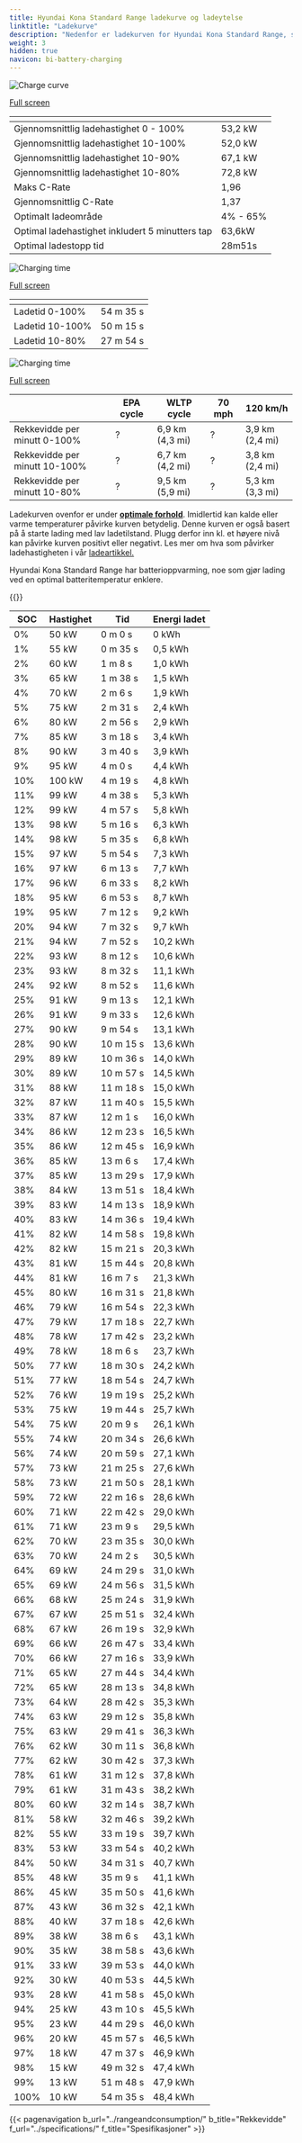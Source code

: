 ```yaml
---
title: Hyundai Kona Standard Range ladekurve og ladeytelse
linktitle: "Ladekurve"
description: "Nedenfor er ladekurven for Hyundai Kona Standard Range, som illustrerer ladehastigheten ved forskjellige batterinivåer. I tillegg gir grafer for rekkevidde og tid omfattende detaljer om ladeprestasjonen."
weight: 3
hidden: true
navicon: bi-battery-charging
---
```

<!-- markdownlint-disable MD033 -->
<!-- markdownlint-disable MD010 -->
<img src="/images/models/hyundai/kona/kona_standard_range/chargingcurve.svg" alt="Charge curve" class="img-fluid">

[Full screen](/images/models/hyundai/kona/kona_standard_range/chargingcurve.svg)


<div class="table-responsive">
<table class="table table-striped border">
	<thead>
		<tr>
			<th>
			</th>
			<th>
			</th>
		</tr>
	</thead>
	<tbody>
		<tr>
			<td>
				Gjennomsnittlig ladehastighet 0 - 100%
			</td>
			<td>
				53,2 kW
			</td>
		</tr>
		<tr>
			<td>
				Gjennomsnittlig ladehastighet 10-100%
			</td>
			<td>
				52,0 kW
			</td>
		</tr>
		<tr>
			<td>
				Gjennomsnittlig ladehastighet 10-90%
			</td>
			<td>
				67,1 kW
			</td>
		</tr>
		<tr>
			<td>
				Gjennomsnittlig ladehastighet 10-80%
			</td>
			<td>
				72,8 kW
			</td>
		</tr>
		<tr>
			<td>
				Maks C-Rate
			</td>
			<td>
				1,96
			</td>
		</tr>
		<tr>
			<td>
				Gjennomsnittlig C-Rate
			</td>
			<td>
				1,37
			</td>
		</tr>
		<tr>
			<td>
				Optimalt ladeområde
			</td>
			<td>
				4% - 65%
			</td>
		</tr>
		<tr>
			<td>
				Optimal ladehastighet inkludert 5 minutters tap
			</td>
			<td>
				63,6kW
			</td>
		</tr>
		<tr>
			<td>
				Optimal ladestopp tid
			</td>
			<td>
				28m51s
			</td>
		</tr>
	</tbody>
</table>
</div>
<img src="/images/models/hyundai/kona/kona_standard_range/chargingtime.svg" alt="Charging time" class="img-fluid">

[Full screen](/images/models/hyundai/kona/kona_standard_range/chargingtime.svg)
<div class="table-responsive">
<table class="table table-striped border">
	<thead>
		<tr>
			<th>
			</th>
			<th>
			</th>
		</tr>
	</thead>
	<tbody>
		<tr>
			<td>
				Ladetid 0-100%
			</td>
			<td>
				 54 m 35 s
			</td>
		</tr>
		<tr>
			<td>
				Ladetid 10-100%
			</td>
			<td>
				 50 m 15 s
			</td>
		</tr>
		<tr>
			<td>
				Ladetid 10-80%
			</td>
			<td>
				 27 m 54 s
			</td>
		</tr>
	</tbody>
</table>
</div>
<img src="/images/models/hyundai/kona/kona_standard_range/chargerangespeed.svg" alt="Charging time" class="img-fluid">

[Full screen](/images/models/hyundai/kona/kona_standard_range/chargerangespeed.svg)
<div class="table-responsive">
<table class="table table-striped border">
	<thead>
		<tr>
			<th>
			</th>
			<th>
				EPA cycle
			</th>
			<th>
				WLTP cycle
			</th>
			<th>
				70 mph
			</th>
			<th>
				120 km/h
			</th>
		</tr>
	</thead>
	<tbody>
		<tr>
			<td>
				Rekkevidde per minutt 0-100%
			</td>
			<td>
				?
			</td>
			<td>
				6,9 km (4,3 mi)
			</td>
			<td>
				?
			</td>
			<td>
				3,9 km (2,4 mi)
			</td>
		</tr>
		<tr>
			<td>
				Rekkevidde per minutt 10-100%
			</td>
			<td>
				?
			</td>
			<td>
				6,7 km (4,2 mi)
			</td>
			<td>
				?
			</td>
			<td>
				3,8 km (2,4 mi)
			</td>
		</tr>
		<tr>
			<td>
				Rekkevidde per minutt 10-80%
			</td>
			<td>
				?
			</td>
			<td>
				9,5 km (5,9 mi)
			</td>
			<td>
				?
			</td>
			<td>
				5,3 km (3,3 mi)
			</td>
		</tr>
	</tbody>
</table>
</div>


Ladekurven ovenfor er under **[optimale forhold](../../../../../technology/battery/charging/#temperatur)**. Imidlertid kan kalde eller varme temperaturer påvirke kurven betydelig. Denne kurven er også basert på å starte lading med lav ladetilstand. Plugg derfor inn kl. et høyere nivå kan påvirke kurven positivt eller negativt. Les mer om hva som påvirker ladehastigheten i vår [ladeartikkel.](../../../../../technology/battery/charging/)


Hyundai Kona Standard Range har batterioppvarming, noe som gjør lading ved en optimal batteritemperatur enklere.


{{<evkxdisplayaddarticle />}}
<div class="table-responsive">
<table class="table table-striped border">
	<thead>
		<tr>
			<th>
				SOC
			</th>
			<th>
				Hastighet
			</th>
			<th>
				Tid
			</th>
			<th>
				Energi ladet
			</th>
		</tr>
	</thead>
	<tbody>
		<tr>
			<td>
				0%
			</td>
			<td>
				50 kW
			</td>
			<td>
				 0 m 0 s
			</td>
			<td>
				0 kWh
			</td>
		</tr>
		<tr>
			<td>
				1%
			</td>
			<td>
				55 kW
			</td>
			<td>
				 0 m 35 s
			</td>
			<td>
				0,5 kWh
			</td>
		</tr>
		<tr>
			<td>
				2%
			</td>
			<td>
				60 kW
			</td>
			<td>
				 1 m 8 s
			</td>
			<td>
				1,0 kWh
			</td>
		</tr>
		<tr>
			<td>
				3%
			</td>
			<td>
				65 kW
			</td>
			<td>
				 1 m 38 s
			</td>
			<td>
				1,5 kWh
			</td>
		</tr>
		<tr>
			<td>
				4%
			</td>
			<td>
				70 kW
			</td>
			<td>
				 2 m 6 s
			</td>
			<td>
				1,9 kWh
			</td>
		</tr>
		<tr>
			<td>
				5%
			</td>
			<td>
				75 kW
			</td>
			<td>
				 2 m 31 s
			</td>
			<td>
				2,4 kWh
			</td>
		</tr>
		<tr>
			<td>
				6%
			</td>
			<td>
				80 kW
			</td>
			<td>
				 2 m 56 s
			</td>
			<td>
				2,9 kWh
			</td>
		</tr>
		<tr>
			<td>
				7%
			</td>
			<td>
				85 kW
			</td>
			<td>
				 3 m 18 s
			</td>
			<td>
				3,4 kWh
			</td>
		</tr>
		<tr>
			<td>
				8%
			</td>
			<td>
				90 kW
			</td>
			<td>
				 3 m 40 s
			</td>
			<td>
				3,9 kWh
			</td>
		</tr>
		<tr>
			<td>
				9%
			</td>
			<td>
				95 kW
			</td>
			<td>
				 4 m 0 s
			</td>
			<td>
				4,4 kWh
			</td>
		</tr>
		<tr>
			<td>
				10%
			</td>
			<td>
				100 kW
			</td>
			<td>
				 4 m 19 s
			</td>
			<td>
				4,8 kWh
			</td>
		</tr>
		<tr>
			<td>
				11%
			</td>
			<td>
				99 kW
			</td>
			<td>
				 4 m 38 s
			</td>
			<td>
				5,3 kWh
			</td>
		</tr>
		<tr>
			<td>
				12%
			</td>
			<td>
				99 kW
			</td>
			<td>
				 4 m 57 s
			</td>
			<td>
				5,8 kWh
			</td>
		</tr>
		<tr>
			<td>
				13%
			</td>
			<td>
				98 kW
			</td>
			<td>
				 5 m 16 s
			</td>
			<td>
				6,3 kWh
			</td>
		</tr>
		<tr>
			<td>
				14%
			</td>
			<td>
				98 kW
			</td>
			<td>
				 5 m 35 s
			</td>
			<td>
				6,8 kWh
			</td>
		</tr>
		<tr>
			<td>
				15%
			</td>
			<td>
				97 kW
			</td>
			<td>
				 5 m 54 s
			</td>
			<td>
				7,3 kWh
			</td>
		</tr>
		<tr>
			<td>
				16%
			</td>
			<td>
				97 kW
			</td>
			<td>
				 6 m 13 s
			</td>
			<td>
				7,7 kWh
			</td>
		</tr>
		<tr>
			<td>
				17%
			</td>
			<td>
				96 kW
			</td>
			<td>
				 6 m 33 s
			</td>
			<td>
				8,2 kWh
			</td>
		</tr>
		<tr>
			<td>
				18%
			</td>
			<td>
				95 kW
			</td>
			<td>
				 6 m 53 s
			</td>
			<td>
				8,7 kWh
			</td>
		</tr>
		<tr>
			<td>
				19%
			</td>
			<td>
				95 kW
			</td>
			<td>
				 7 m 12 s
			</td>
			<td>
				9,2 kWh
			</td>
		</tr>
		<tr>
			<td>
				20%
			</td>
			<td>
				94 kW
			</td>
			<td>
				 7 m 32 s
			</td>
			<td>
				9,7 kWh
			</td>
		</tr>
		<tr>
			<td>
				21%
			</td>
			<td>
				94 kW
			</td>
			<td>
				 7 m 52 s
			</td>
			<td>
				10,2 kWh
			</td>
		</tr>
		<tr>
			<td>
				22%
			</td>
			<td>
				93 kW
			</td>
			<td>
				 8 m 12 s
			</td>
			<td>
				10,6 kWh
			</td>
		</tr>
		<tr>
			<td>
				23%
			</td>
			<td>
				93 kW
			</td>
			<td>
				 8 m 32 s
			</td>
			<td>
				11,1 kWh
			</td>
		</tr>
		<tr>
			<td>
				24%
			</td>
			<td>
				92 kW
			</td>
			<td>
				 8 m 52 s
			</td>
			<td>
				11,6 kWh
			</td>
		</tr>
		<tr>
			<td>
				25%
			</td>
			<td>
				91 kW
			</td>
			<td>
				 9 m 13 s
			</td>
			<td>
				12,1 kWh
			</td>
		</tr>
		<tr>
			<td>
				26%
			</td>
			<td>
				91 kW
			</td>
			<td>
				 9 m 33 s
			</td>
			<td>
				12,6 kWh
			</td>
		</tr>
		<tr>
			<td>
				27%
			</td>
			<td>
				90 kW
			</td>
			<td>
				 9 m 54 s
			</td>
			<td>
				13,1 kWh
			</td>
		</tr>
		<tr>
			<td>
				28%
			</td>
			<td>
				90 kW
			</td>
			<td>
				 10 m 15 s
			</td>
			<td>
				13,6 kWh
			</td>
		</tr>
		<tr>
			<td>
				29%
			</td>
			<td>
				89 kW
			</td>
			<td>
				 10 m 36 s
			</td>
			<td>
				14,0 kWh
			</td>
		</tr>
		<tr>
			<td>
				30%
			</td>
			<td>
				89 kW
			</td>
			<td>
				 10 m 57 s
			</td>
			<td>
				14,5 kWh
			</td>
		</tr>
		<tr>
			<td>
				31%
			</td>
			<td>
				88 kW
			</td>
			<td>
				 11 m 18 s
			</td>
			<td>
				15,0 kWh
			</td>
		</tr>
		<tr>
			<td>
				32%
			</td>
			<td>
				87 kW
			</td>
			<td>
				 11 m 40 s
			</td>
			<td>
				15,5 kWh
			</td>
		</tr>
		<tr>
			<td>
				33%
			</td>
			<td>
				87 kW
			</td>
			<td>
				 12 m 1 s
			</td>
			<td>
				16,0 kWh
			</td>
		</tr>
		<tr>
			<td>
				34%
			</td>
			<td>
				86 kW
			</td>
			<td>
				 12 m 23 s
			</td>
			<td>
				16,5 kWh
			</td>
		</tr>
		<tr>
			<td>
				35%
			</td>
			<td>
				86 kW
			</td>
			<td>
				 12 m 45 s
			</td>
			<td>
				16,9 kWh
			</td>
		</tr>
		<tr>
			<td>
				36%
			</td>
			<td>
				85 kW
			</td>
			<td>
				 13 m 6 s
			</td>
			<td>
				17,4 kWh
			</td>
		</tr>
		<tr>
			<td>
				37%
			</td>
			<td>
				85 kW
			</td>
			<td>
				 13 m 29 s
			</td>
			<td>
				17,9 kWh
			</td>
		</tr>
		<tr>
			<td>
				38%
			</td>
			<td>
				84 kW
			</td>
			<td>
				 13 m 51 s
			</td>
			<td>
				18,4 kWh
			</td>
		</tr>
		<tr>
			<td>
				39%
			</td>
			<td>
				83 kW
			</td>
			<td>
				 14 m 13 s
			</td>
			<td>
				18,9 kWh
			</td>
		</tr>
		<tr>
			<td>
				40%
			</td>
			<td>
				83 kW
			</td>
			<td>
				 14 m 36 s
			</td>
			<td>
				19,4 kWh
			</td>
		</tr>
		<tr>
			<td>
				41%
			</td>
			<td>
				82 kW
			</td>
			<td>
				 14 m 58 s
			</td>
			<td>
				19,8 kWh
			</td>
		</tr>
		<tr>
			<td>
				42%
			</td>
			<td>
				82 kW
			</td>
			<td>
				 15 m 21 s
			</td>
			<td>
				20,3 kWh
			</td>
		</tr>
		<tr>
			<td>
				43%
			</td>
			<td>
				81 kW
			</td>
			<td>
				 15 m 44 s
			</td>
			<td>
				20,8 kWh
			</td>
		</tr>
		<tr>
			<td>
				44%
			</td>
			<td>
				81 kW
			</td>
			<td>
				 16 m 7 s
			</td>
			<td>
				21,3 kWh
			</td>
		</tr>
		<tr>
			<td>
				45%
			</td>
			<td>
				80 kW
			</td>
			<td>
				 16 m 31 s
			</td>
			<td>
				21,8 kWh
			</td>
		</tr>
		<tr>
			<td>
				46%
			</td>
			<td>
				79 kW
			</td>
			<td>
				 16 m 54 s
			</td>
			<td>
				22,3 kWh
			</td>
		</tr>
		<tr>
			<td>
				47%
			</td>
			<td>
				79 kW
			</td>
			<td>
				 17 m 18 s
			</td>
			<td>
				22,7 kWh
			</td>
		</tr>
		<tr>
			<td>
				48%
			</td>
			<td>
				78 kW
			</td>
			<td>
				 17 m 42 s
			</td>
			<td>
				23,2 kWh
			</td>
		</tr>
		<tr>
			<td>
				49%
			</td>
			<td>
				78 kW
			</td>
			<td>
				 18 m 6 s
			</td>
			<td>
				23,7 kWh
			</td>
		</tr>
		<tr>
			<td>
				50%
			</td>
			<td>
				77 kW
			</td>
			<td>
				 18 m 30 s
			</td>
			<td>
				24,2 kWh
			</td>
		</tr>
		<tr>
			<td>
				51%
			</td>
			<td>
				77 kW
			</td>
			<td>
				 18 m 54 s
			</td>
			<td>
				24,7 kWh
			</td>
		</tr>
		<tr>
			<td>
				52%
			</td>
			<td>
				76 kW
			</td>
			<td>
				 19 m 19 s
			</td>
			<td>
				25,2 kWh
			</td>
		</tr>
		<tr>
			<td>
				53%
			</td>
			<td>
				75 kW
			</td>
			<td>
				 19 m 44 s
			</td>
			<td>
				25,7 kWh
			</td>
		</tr>
		<tr>
			<td>
				54%
			</td>
			<td>
				75 kW
			</td>
			<td>
				 20 m 9 s
			</td>
			<td>
				26,1 kWh
			</td>
		</tr>
		<tr>
			<td>
				55%
			</td>
			<td>
				74 kW
			</td>
			<td>
				 20 m 34 s
			</td>
			<td>
				26,6 kWh
			</td>
		</tr>
		<tr>
			<td>
				56%
			</td>
			<td>
				74 kW
			</td>
			<td>
				 20 m 59 s
			</td>
			<td>
				27,1 kWh
			</td>
		</tr>
		<tr>
			<td>
				57%
			</td>
			<td>
				73 kW
			</td>
			<td>
				 21 m 25 s
			</td>
			<td>
				27,6 kWh
			</td>
		</tr>
		<tr>
			<td>
				58%
			</td>
			<td>
				73 kW
			</td>
			<td>
				 21 m 50 s
			</td>
			<td>
				28,1 kWh
			</td>
		</tr>
		<tr>
			<td>
				59%
			</td>
			<td>
				72 kW
			</td>
			<td>
				 22 m 16 s
			</td>
			<td>
				28,6 kWh
			</td>
		</tr>
		<tr>
			<td>
				60%
			</td>
			<td>
				71 kW
			</td>
			<td>
				 22 m 42 s
			</td>
			<td>
				29,0 kWh
			</td>
		</tr>
		<tr>
			<td>
				61%
			</td>
			<td>
				71 kW
			</td>
			<td>
				 23 m 9 s
			</td>
			<td>
				29,5 kWh
			</td>
		</tr>
		<tr>
			<td>
				62%
			</td>
			<td>
				70 kW
			</td>
			<td>
				 23 m 35 s
			</td>
			<td>
				30,0 kWh
			</td>
		</tr>
		<tr>
			<td>
				63%
			</td>
			<td>
				70 kW
			</td>
			<td>
				 24 m 2 s
			</td>
			<td>
				30,5 kWh
			</td>
		</tr>
		<tr>
			<td>
				64%
			</td>
			<td>
				69 kW
			</td>
			<td>
				 24 m 29 s
			</td>
			<td>
				31,0 kWh
			</td>
		</tr>
		<tr>
			<td>
				65%
			</td>
			<td>
				69 kW
			</td>
			<td>
				 24 m 56 s
			</td>
			<td>
				31,5 kWh
			</td>
		</tr>
		<tr>
			<td>
				66%
			</td>
			<td>
				68 kW
			</td>
			<td>
				 25 m 24 s
			</td>
			<td>
				31,9 kWh
			</td>
		</tr>
		<tr>
			<td>
				67%
			</td>
			<td>
				67 kW
			</td>
			<td>
				 25 m 51 s
			</td>
			<td>
				32,4 kWh
			</td>
		</tr>
		<tr>
			<td>
				68%
			</td>
			<td>
				67 kW
			</td>
			<td>
				 26 m 19 s
			</td>
			<td>
				32,9 kWh
			</td>
		</tr>
		<tr>
			<td>
				69%
			</td>
			<td>
				66 kW
			</td>
			<td>
				 26 m 47 s
			</td>
			<td>
				33,4 kWh
			</td>
		</tr>
		<tr>
			<td>
				70%
			</td>
			<td>
				66 kW
			</td>
			<td>
				 27 m 16 s
			</td>
			<td>
				33,9 kWh
			</td>
		</tr>
		<tr>
			<td>
				71%
			</td>
			<td>
				65 kW
			</td>
			<td>
				 27 m 44 s
			</td>
			<td>
				34,4 kWh
			</td>
		</tr>
		<tr>
			<td>
				72%
			</td>
			<td>
				65 kW
			</td>
			<td>
				 28 m 13 s
			</td>
			<td>
				34,8 kWh
			</td>
		</tr>
		<tr>
			<td>
				73%
			</td>
			<td>
				64 kW
			</td>
			<td>
				 28 m 42 s
			</td>
			<td>
				35,3 kWh
			</td>
		</tr>
		<tr>
			<td>
				74%
			</td>
			<td>
				63 kW
			</td>
			<td>
				 29 m 12 s
			</td>
			<td>
				35,8 kWh
			</td>
		</tr>
		<tr>
			<td>
				75%
			</td>
			<td>
				63 kW
			</td>
			<td>
				 29 m 41 s
			</td>
			<td>
				36,3 kWh
			</td>
		</tr>
		<tr>
			<td>
				76%
			</td>
			<td>
				62 kW
			</td>
			<td>
				 30 m 11 s
			</td>
			<td>
				36,8 kWh
			</td>
		</tr>
		<tr>
			<td>
				77%
			</td>
			<td>
				62 kW
			</td>
			<td>
				 30 m 42 s
			</td>
			<td>
				37,3 kWh
			</td>
		</tr>
		<tr>
			<td>
				78%
			</td>
			<td>
				61 kW
			</td>
			<td>
				 31 m 12 s
			</td>
			<td>
				37,8 kWh
			</td>
		</tr>
		<tr>
			<td>
				79%
			</td>
			<td>
				61 kW
			</td>
			<td>
				 31 m 43 s
			</td>
			<td>
				38,2 kWh
			</td>
		</tr>
		<tr>
			<td>
				80%
			</td>
			<td>
				60 kW
			</td>
			<td>
				 32 m 14 s
			</td>
			<td>
				38,7 kWh
			</td>
		</tr>
		<tr>
			<td>
				81%
			</td>
			<td>
				58 kW
			</td>
			<td>
				 32 m 46 s
			</td>
			<td>
				39,2 kWh
			</td>
		</tr>
		<tr>
			<td>
				82%
			</td>
			<td>
				55 kW
			</td>
			<td>
				 33 m 19 s
			</td>
			<td>
				39,7 kWh
			</td>
		</tr>
		<tr>
			<td>
				83%
			</td>
			<td>
				53 kW
			</td>
			<td>
				 33 m 54 s
			</td>
			<td>
				40,2 kWh
			</td>
		</tr>
		<tr>
			<td>
				84%
			</td>
			<td>
				50 kW
			</td>
			<td>
				 34 m 31 s
			</td>
			<td>
				40,7 kWh
			</td>
		</tr>
		<tr>
			<td>
				85%
			</td>
			<td>
				48 kW
			</td>
			<td>
				 35 m 9 s
			</td>
			<td>
				41,1 kWh
			</td>
		</tr>
		<tr>
			<td>
				86%
			</td>
			<td>
				45 kW
			</td>
			<td>
				 35 m 50 s
			</td>
			<td>
				41,6 kWh
			</td>
		</tr>
		<tr>
			<td>
				87%
			</td>
			<td>
				43 kW
			</td>
			<td>
				 36 m 32 s
			</td>
			<td>
				42,1 kWh
			</td>
		</tr>
		<tr>
			<td>
				88%
			</td>
			<td>
				40 kW
			</td>
			<td>
				 37 m 18 s
			</td>
			<td>
				42,6 kWh
			</td>
		</tr>
		<tr>
			<td>
				89%
			</td>
			<td>
				38 kW
			</td>
			<td>
				 38 m 6 s
			</td>
			<td>
				43,1 kWh
			</td>
		</tr>
		<tr>
			<td>
				90%
			</td>
			<td>
				35 kW
			</td>
			<td>
				 38 m 58 s
			</td>
			<td>
				43,6 kWh
			</td>
		</tr>
		<tr>
			<td>
				91%
			</td>
			<td>
				33 kW
			</td>
			<td>
				 39 m 53 s
			</td>
			<td>
				44,0 kWh
			</td>
		</tr>
		<tr>
			<td>
				92%
			</td>
			<td>
				30 kW
			</td>
			<td>
				 40 m 53 s
			</td>
			<td>
				44,5 kWh
			</td>
		</tr>
		<tr>
			<td>
				93%
			</td>
			<td>
				28 kW
			</td>
			<td>
				 41 m 58 s
			</td>
			<td>
				45,0 kWh
			</td>
		</tr>
		<tr>
			<td>
				94%
			</td>
			<td>
				25 kW
			</td>
			<td>
				 43 m 10 s
			</td>
			<td>
				45,5 kWh
			</td>
		</tr>
		<tr>
			<td>
				95%
			</td>
			<td>
				23 kW
			</td>
			<td>
				 44 m 29 s
			</td>
			<td>
				46,0 kWh
			</td>
		</tr>
		<tr>
			<td>
				96%
			</td>
			<td>
				20 kW
			</td>
			<td>
				 45 m 57 s
			</td>
			<td>
				46,5 kWh
			</td>
		</tr>
		<tr>
			<td>
				97%
			</td>
			<td>
				18 kW
			</td>
			<td>
				 47 m 37 s
			</td>
			<td>
				46,9 kWh
			</td>
		</tr>
		<tr>
			<td>
				98%
			</td>
			<td>
				15 kW
			</td>
			<td>
				 49 m 32 s
			</td>
			<td>
				47,4 kWh
			</td>
		</tr>
		<tr>
			<td>
				99%
			</td>
			<td>
				13 kW
			</td>
			<td>
				 51 m 48 s
			</td>
			<td>
				47,9 kWh
			</td>
		</tr>
		<tr>
			<td>
				100%
			</td>
			<td>
				10 kW
			</td>
			<td>
				 54 m 35 s
			</td>
			<td>
				48,4 kWh
			</td>
		</tr>
	</tbody>
</table>
</div>


{{< pagenavigation b_url="../rangeandconsumption/" b_title="Rekkevidde" f_url="../specifications/" f_title="Spesifikasjoner" >}}
